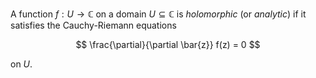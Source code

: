 A function $f: U \to \mathbb{C}$ on a domain $U \subseteq \mathbb{C}$ is 
*holomorphic* (or *analytic*) if it satisfies the Cauchy-Riemann equations 

$$
\frac{\partial}{\partial \bar{z}} f(z) = 0
$$

on $U$.

